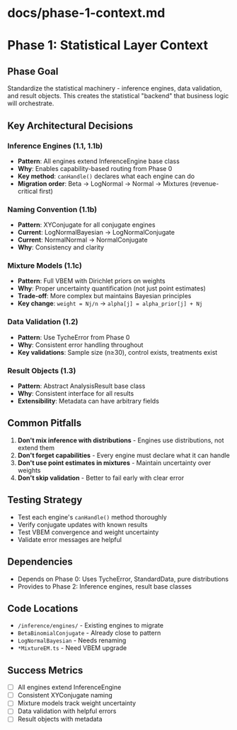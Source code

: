 # docs/phase-1-context.md

# Phase 1: Statistical Layer Context

## Phase Goal

Standardize the statistical machinery - inference engines, data validation, and result objects. This creates the statistical "backend" that business logic will orchestrate.

## Key Architectural Decisions

### Inference Engines (1.1, 1.1b)

- **Pattern**: All engines extend InferenceEngine base class
- **Why**: Enables capability-based routing from Phase 0
- **Key method**: `canHandle()` declares what each engine can do
- **Migration order**: Beta → LogNormal → Normal → Mixtures (revenue-critical first)

### Naming Convention (1.1b)

- **Pattern**: XYConjugate for all conjugate engines
- **Current**: LogNormalBayesian → LogNormalConjugate
- **Current**: NormalNormal → NormalConjugate
- **Why**: Consistency and clarity

### Mixture Models (1.1c)

- **Pattern**: Full VBEM with Dirichlet priors on weights
- **Why**: Proper uncertainty quantification (not just point estimates)
- **Trade-off**: More complex but maintains Bayesian principles
- **Key change**: `weight = Nj/n` → `alpha[j] = alpha_prior[j] + Nj`

### Data Validation (1.2)

- **Pattern**: Use TycheError from Phase 0
- **Why**: Consistent error handling throughout
- **Key validations**: Sample size (n≥30), control exists, treatments exist

### Result Objects (1.3)

- **Pattern**: Abstract AnalysisResult base class
- **Why**: Consistent interface for all results
- **Extensibility**: Metadata can have arbitrary fields

## Common Pitfalls

1. **Don't mix inference with distributions** - Engines use distributions, not extend them
2. **Don't forget capabilities** - Every engine must declare what it can handle
3. **Don't use point estimates in mixtures** - Maintain uncertainty over weights
4. **Don't skip validation** - Better to fail early with clear error

## Testing Strategy

- Test each engine's `canHandle()` method thoroughly
- Verify conjugate updates with known results
- Test VBEM convergence and weight uncertainty
- Validate error messages are helpful

## Dependencies

- Depends on Phase 0: Uses TycheError, StandardData, pure distributions
- Provides to Phase 2: Inference engines, result base classes

## Code Locations

- `/inference/engines/` - Existing engines to migrate
- `BetaBinomialConjugate` - Already close to pattern
- `LogNormalBayesian` - Needs renaming
- `*MixtureEM.ts` - Need VBEM upgrade

## Success Metrics

- [ ] All engines extend InferenceEngine
- [ ] Consistent XYConjugate naming
- [ ] Mixture models track weight uncertainty
- [ ] Data validation with helpful errors
- [ ] Result objects with metadata
